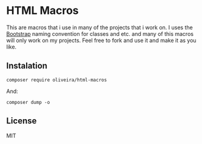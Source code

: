 # HTML Macros

This are macros that i use in many of the projects that i work on. 
I uses the [Bootstrap](http://getbootstrap.com) naming convention for classes and etc. and many of this macros will only work on my projects. 
Feel free to fork and use it and make it as you like.

## Instalation
```
composer require oliveira/html-macros
```
And:
```
composer dump -o
```

## License
MIT
